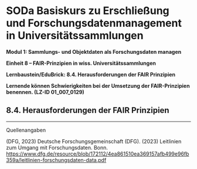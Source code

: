 <!--

-->

# SODa Basiskurs zu Erschließung und Forschungsdatenmanagement in Universitätssammlungen

**Modul 1: Sammlungs- und Objektdaten als Forschungsdaten managen**

**Einheit 8 –  FAIR-Prinzipien in wiss. Universitätssammlungen**

**Lernbaustein/EduBrick: 8.4. Herausforderungen der FAIR Prinzipien**

**Lernende können Schwierigkeiten bei der Umsetzung der FAIR-Prinzipien benennen. (LZ-ID 01\_007\_0129)**


## 8.4. Herausforderungen der FAIR Prinzipien


-----------
Quellenangaben

(DFG, 2023) Deutsche Forschungsgemeinschaft (DFG). (2023) Leitlinien zum Umgang mit Forschungsdaten. Bonn. https://www.dfg.de/resource/blob/172112/4ea861510ea369157afb499e96fb359a/leitlinien-forschungsdaten-data.pdf
